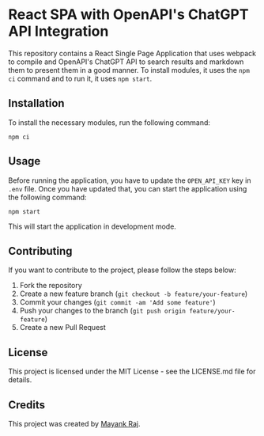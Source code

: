 # React SPA with OpenAPI's ChatGPT API Integration
This repository contains a React Single Page Application that uses webpack to compile and OpenAPI's ChatGPT API to search results and markdown them to present them in a good manner. To install modules, it uses the `npm ci` command and to run it, it uses `npm start`.

## Installation
To install the necessary modules, run the following command:

`npm ci`

## Usage
Before running the application, you have to update the `OPEN_API_KEY` key in `.env` file. Once you have updated that, you can start the application using the following command:

`npm start`

This will start the application in development mode.

## Contributing
If you want to contribute to the project, please follow the steps below:

1. Fork the repository
2. Create a new feature branch (`git checkout -b feature/your-feature`)
3. Commit your changes (`git commit -am 'Add some feature'`)
4. Push your changes to the branch (`git push origin feature/your-feature`)
5. Create a new Pull Request

## License
This project is licensed under the MIT License - see the LICENSE.md file for details.

## Credits
This project was created by [Mayank Raj](https://github.com/rajm20j).
